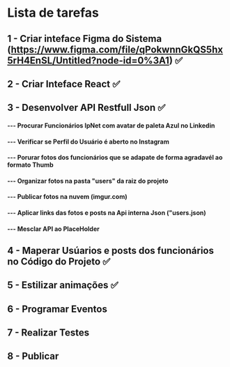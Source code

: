 # Lista de tarefas

## 1 - Criar inteface Figma do Sistema (https://www.figma.com/file/qPokwnnGkQS5hx5rH4EnSL/Untitled?node-id=0%3A1) ✅

## 2 - Criar Inteface React ✅

## 3 - Desenvolver API Restfull Json ✅
#### --- Procurar Funcionários IpNet com avatar de paleta Azul no Linkedin
#### --- Verificar se Perfil do Usuário é aberto no Instagram
#### --- Porurar fotos dos funcionários que se adapate de forma agradavél ao formato Thumb
#### --- Organizar fotos na pasta "users" da raiz do projeto
#### --- Publicar fotos na nuvem (imgur.com)
#### --- Aplicar links das fotos e posts na Api interna Json ("users.json)
#### --- Mesclar API ao PlaceHolder

## 4 - Maperar Usúarios e posts dos funcionários no Código do Projeto ✅

## 5 - Estilizar animações ✅

## 6 - Programar Eventos

## 7 - Realizar Testes

## 8 - Publicar